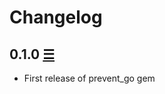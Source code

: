 # Changelog

## 0.1.0 [☰](https://github.com/Capsens/prevent_go)

* First release of prevent_go gem
